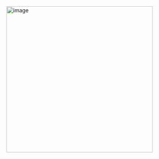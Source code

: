 <img width="384" alt="image" src="https://github.com/imedzhidli/Discrete-Analysis/assets/115535660/d25956f8-19d6-48d0-b459-71996fc49e37">
